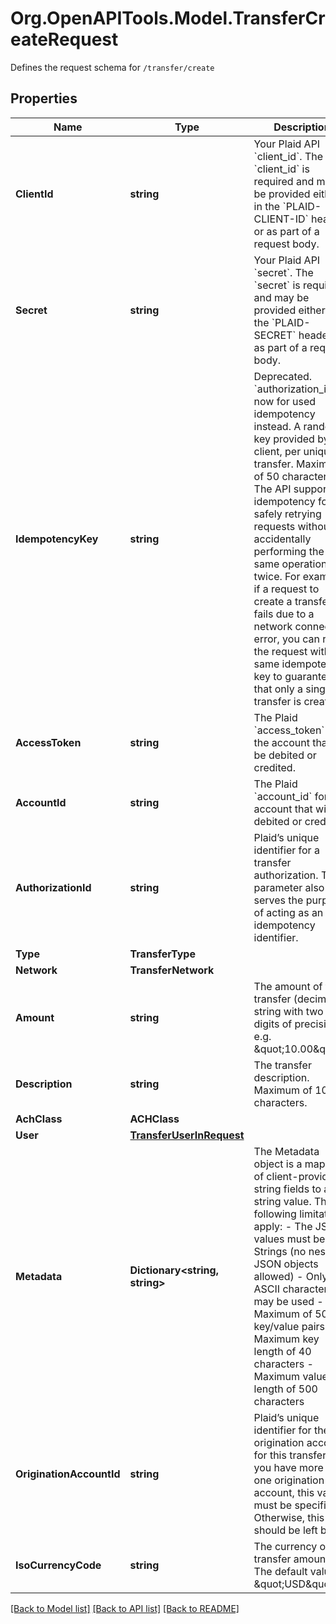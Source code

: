 # Org.OpenAPITools.Model.TransferCreateRequest
Defines the request schema for `/transfer/create`

## Properties

Name | Type | Description | Notes
------------ | ------------- | ------------- | -------------
**ClientId** | **string** | Your Plaid API &#x60;client_id&#x60;. The &#x60;client_id&#x60; is required and may be provided either in the &#x60;PLAID-CLIENT-ID&#x60; header or as part of a request body. | [optional] 
**Secret** | **string** | Your Plaid API &#x60;secret&#x60;. The &#x60;secret&#x60; is required and may be provided either in the &#x60;PLAID-SECRET&#x60; header or as part of a request body. | [optional] 
**IdempotencyKey** | **string** | Deprecated. &#x60;authorization_id&#x60; is now for used idempotency instead.  A random key provided by the client, per unique transfer. Maximum of 50 characters.  The API supports idempotency for safely retrying requests without accidentally performing the same operation twice. For example, if a request to create a transfer fails due to a network connection error, you can retry the request with the same idempotency key to guarantee that only a single transfer is created. | [optional] 
**AccessToken** | **string** | The Plaid &#x60;access_token&#x60; for the account that will be debited or credited. | 
**AccountId** | **string** | The Plaid &#x60;account_id&#x60; for the account that will be debited or credited. | 
**AuthorizationId** | **string** | Plaid’s unique identifier for a transfer authorization. This parameter also serves the purpose of acting as an idempotency identifier. | 
**Type** | **TransferType** |  | 
**Network** | **TransferNetwork** |  | 
**Amount** | **string** | The amount of the transfer (decimal string with two digits of precision e.g. \&quot;10.00\&quot;). | 
**Description** | **string** | The transfer description. Maximum of 10 characters. | 
**AchClass** | **ACHClass** |  | 
**User** | [**TransferUserInRequest**](TransferUserInRequest.md) |  | 
**Metadata** | **Dictionary&lt;string, string&gt;** | The Metadata object is a mapping of client-provided string fields to any string value. The following limitations apply: - The JSON values must be Strings (no nested JSON objects allowed) - Only ASCII characters may be used - Maximum of 50 key/value pairs - Maximum key length of 40 characters - Maximum value length of 500 characters  | [optional] 
**OriginationAccountId** | **string** | Plaid’s unique identifier for the origination account for this transfer. If you have more than one origination account, this value must be specified. Otherwise, this field should be left blank. | [optional] 
**IsoCurrencyCode** | **string** | The currency of the transfer amount. The default value is \&quot;USD\&quot;. | [optional] 

[[Back to Model list]](../README.md#documentation-for-models) [[Back to API list]](../README.md#documentation-for-api-endpoints) [[Back to README]](../README.md)

